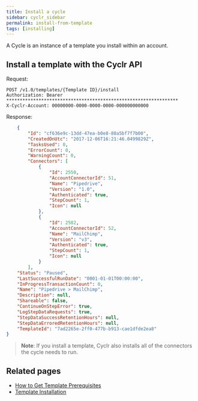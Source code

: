 ```yaml
---
title: Install a cycle
sidebar: cyclr_sidebar
permalink: install-from-template
tags: [installing]
---
```


A Cycle is an instance of a template you install within an account.

## Install a template with the Cyclr API

Request:

````http
POST /v1.0/templates/{Template ID}/install
Authorization: Bearer ****************************************************************
X-Cyclr-Account: 00000000-0000-0000-0000-000000000000
````

Response:

````json
    {
        "Id": "cf636e9c-13dd-47ea-b0e8-88a5bf7f7b00",
        "CreatedOnUtc": "2017-12-06T16:21:46.0499829Z",
        "TasksUsed": 0,
        "ErrorCount": 0,
        "WarningCount": 0,
        "Connectors": [
            {
                "Id": 2550,
                "AccountConnectorId": 51,
                "Name": "Pipedrive",
                "Version": "1.0",
                "Authenticated": true,
                "StepCount": 1,
                "Icon": null
            },
            {
                "Id": 2582,
                "AccountConnectorId": 52,
                "Name": "MailChimp",
                "Version": "v3",
                "Authenticated": true,
                "StepCount": 1,
                "Icon": null
            }
        ],
    "Status": "Paused",
    "LastSuccessfulRunDate": "0001-01-01T00:00:00",
    "InProgressTransactionCount": 0,
    "Name": "Pipedrive > MailChimp",
    "Description": null,
    "Shareable": false,
    "ContinueOnStepError": true,
    "LogStepDataRequests": true,
    "StepDataSuccessRetentionHours": null,
    "StepDataErroredRetentionHours": null,
    "TemplateId": "7ad2265e-2ff0-477b-b913-cae1dfde2ea8"
}
````

> **Note**: If you install a template, Cyclr also installs all of the connectors the cycle needs to run.

## Related pages

*  [How to Get Template Prerequisites](./get-cycle-prerequisites)
*  [Template Installation](./template-installation)
